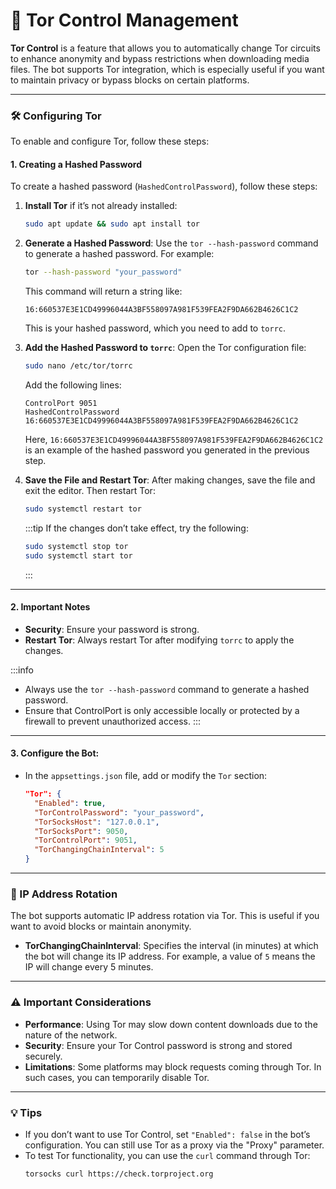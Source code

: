 # 🧅 Tor Control Management

**Tor Control** is a feature that allows you to automatically change Tor circuits to enhance anonymity and bypass restrictions when downloading media files. The bot supports Tor integration, which is especially useful if you want to maintain privacy or bypass blocks on certain platforms.

---

### 🛠 Configuring Tor

To enable and configure Tor, follow these steps:

#### 1. **Creating a Hashed Password**
To create a hashed password (`HashedControlPassword`), follow these steps:

1. **Install Tor** if it’s not already installed:
   ```bash
   sudo apt update && sudo apt install tor
   ```

2. **Generate a Hashed Password**:
   Use the `tor --hash-password` command to generate a hashed password. For example:
   ```bash
   tor --hash-password "your_password"
   ```
   This command will return a string like:
   ```
   16:660537E3E1CD49996044A3BF558097A981F539FEA2F9DA662B4626C1C2
   ```
   This is your hashed password, which you need to add to `torrc`.

3. **Add the Hashed Password to `torrc`**:
   Open the Tor configuration file:
   ```bash
   sudo nano /etc/tor/torrc
   ```
   Add the following lines:
   ```
   ControlPort 9051
   HashedControlPassword 16:660537E3E1CD49996044A3BF558097A981F539FEA2F9DA662B4626C1C2
   ```
   Here, `16:660537E3E1CD49996044A3BF558097A981F539FEA2F9DA662B4626C1C2` is an example of the hashed password you generated in the previous step.

4. **Save the File and Restart Tor**:
   After making changes, save the file and exit the editor. Then restart Tor:
   ```bash
   sudo systemctl restart tor
   ```
   :::tip
   If the changes don’t take effect, try the following:
     ```bash
     sudo systemctl stop tor
     sudo systemctl start tor
     ```
   :::

---

#### 2. **Important Notes**
- **Security**: Ensure your password is strong.
- **Restart Tor**: Always restart Tor after modifying `torrc` to apply the changes.

:::info
- Always use the `tor --hash-password` command to generate a hashed password.
- Ensure that ControlPort is only accessible locally or protected by a firewall to prevent unauthorized access.
:::

---

#### 3. **Configure the Bot**:
   - In the `appsettings.json` file, add or modify the `Tor` section:
     ```json
     "Tor": {
       "Enabled": true,
       "TorControlPassword": "your_password",
       "TorSocksHost": "127.0.0.1",
       "TorSocksPort": 9050,
       "TorControlPort": 9051,
       "TorChangingChainInterval": 5
     }
     ```

---

### 🔄 IP Address Rotation

The bot supports automatic IP address rotation via Tor. This is useful if you want to avoid blocks or maintain anonymity.

- **TorChangingChainInterval**: Specifies the interval (in minutes) at which the bot will change its IP address. For example, a value of `5` means the IP will change every 5 minutes.

---

### ⚠️ Important Considerations

- **Performance**: Using Tor may slow down content downloads due to the nature of the network.
- **Security**: Ensure your Tor Control password is strong and stored securely.
- **Limitations**: Some platforms may block requests coming through Tor. In such cases, you can temporarily disable Tor.

---

### 💡 Tips

- If you don’t want to use Tor Control, set `"Enabled": false` in the bot’s configuration. You can still use Tor as a proxy via the "Proxy" parameter.
- To test Tor functionality, you can use the `curl` command through Tor:
  ```bash
  torsocks curl https://check.torproject.org
  ```